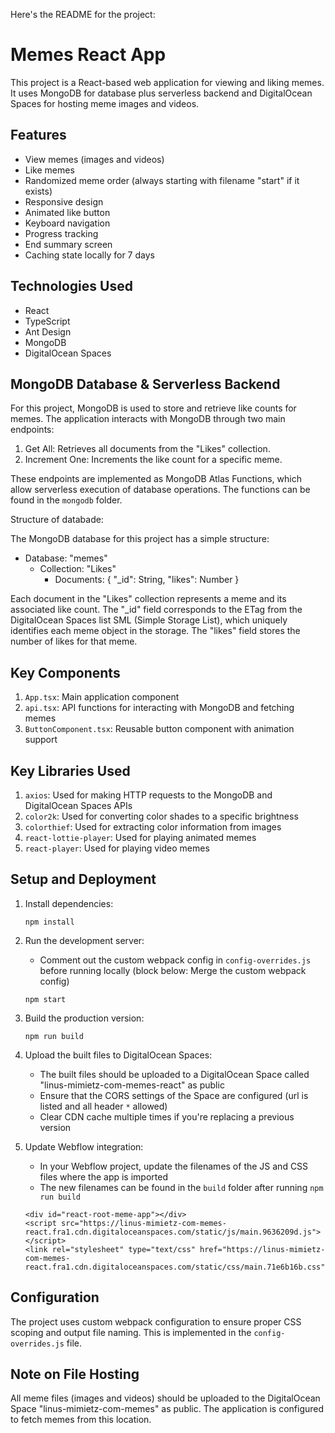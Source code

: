 Here's the README for the project:

# Memes React App

This project is a React-based web application for viewing and liking memes. It uses MongoDB for database plus serverless backend and DigitalOcean Spaces for hosting meme images and videos.

## Features

- View memes (images and videos)
- Like memes
- Randomized meme order (always starting with filename "start" if it exists)
- Responsive design
- Animated like button
- Keyboard navigation
- Progress tracking
- End summary screen
- Caching state locally for 7 days

## Technologies Used

- React
- TypeScript
- Ant Design
- MongoDB
- DigitalOcean Spaces

## MongoDB Database & Serverless Backend

For this project, MongoDB is used to store and retrieve like counts for memes. The application interacts with MongoDB through two main endpoints:

1. Get All: Retrieves all documents from the "Likes" collection.
2. Increment One: Increments the like count for a specific meme.

These endpoints are implemented as MongoDB Atlas Functions, which allow serverless execution of database operations. The functions can be found in the `mongodb` folder.

Structure of databade:

The MongoDB database for this project has a simple structure:

- Database: "memes"
  - Collection: "Likes"
    - Documents:
      {
      "\_id": String,
      "likes": Number
      }

Each document in the "Likes" collection represents a meme and its associated like count. The "\_id" field corresponds to the ETag from the DigitalOcean Spaces list SML (Simple Storage List), which uniquely identifies each meme object in the storage. The "likes" field stores the number of likes for that meme.

## Key Components

1. `App.tsx`: Main application component
2. `api.tsx`: API functions for interacting with MongoDB and fetching memes
3. `ButtonComponent.tsx`: Reusable button component with animation support

## Key Libraries Used

1. `axios`: Used for making HTTP requests to the MongoDB and DigitalOcean Spaces APIs
2. `color2k`: Used for converting color shades to a specific brightness
3. `colorthief`: Used for extracting color information from images
4. `react-lottie-player`: Used for playing animated memes
5. `react-player`: Used for playing video memes

## Setup and Deployment

1. Install dependencies:

   ```
   npm install
   ```

2. Run the development server:

   - Comment out the custom webpack config in `config-overrides.js` before running locally (block below: Merge the custom webpack config)

   ```
   npm start
   ```

3. Build the production version:

   ```
   npm run build
   ```

4. Upload the built files to DigitalOcean Spaces:

   - The built files should be uploaded to a DigitalOcean Space called "linus-mimietz-com-memes-react" as public
   - Ensure that the CORS settings of the Space are configured (url is listed and all header `*` allowed)
   - Clear CDN cache multiple times if you're replacing a previous version

5. Update Webflow integration:

   - In your Webflow project, update the filenames of the JS and CSS files where the app is imported
   - The new filenames can be found in the `build` folder after running `npm run build`

   ```
   <div id="react-root-meme-app"></div>
   <script src="https://linus-mimietz-com-memes-react.fra1.cdn.digitaloceanspaces.com/static/js/main.9636209d.js"></script>
   <link rel="stylesheet" type="text/css" href="https://linus-mimietz-com-memes-react.fra1.cdn.digitaloceanspaces.com/static/css/main.71e6b16b.css">
   ```

## Configuration

The project uses custom webpack configuration to ensure proper CSS scoping and output file naming. This is implemented in the `config-overrides.js` file.

## Note on File Hosting

All meme files (images and videos) should be uploaded to the DigitalOcean Space "linus-mimietz-com-memes" as public. The application is configured to fetch memes from this location.

